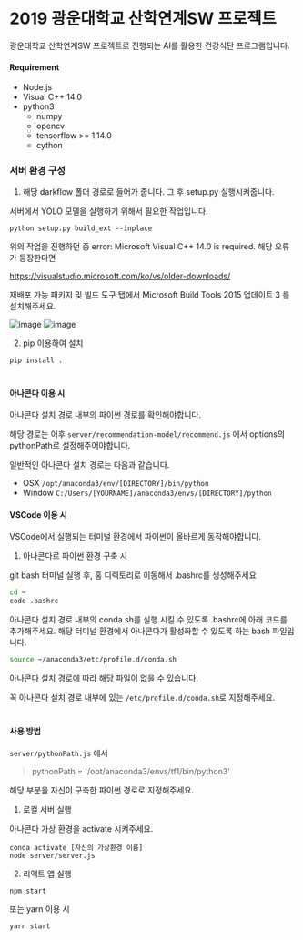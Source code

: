 # 2019 광운대학교 산학연계SW 프로젝트

광운대학교 산학연계SW 프로젝트로 진행되는 AI를 활용한 건강식단 프로그램입니다. 

#### Requirement
* Node.js
* Visual C++ 14.0
* python3
  * numpy
  * opencv
  * tensorflow >= 1.14.0
  * cython

### 서버 환경 구성
1. 해당 darkflow 폴더 경로로 들어가 줍니다. 그 후 setup.py 실행시켜줍니다.

서버에서 YOLO 모델을 실행하기 위해서 필요한 작업입니다.
```
python setup.py build_ext --inplace
```
위의 작업을 진행하던 중 error: Microsoft Visual C++ 14.0 is required. 해당 오류가 등장한다면

https://visualstudio.microsoft.com/ko/vs/older-downloads/

재배포 가능 패키지 및 빌드 도구 탭에서 Microsoft Build Tools 2015 업데이트 3 를 설치해주세요.

![image](https://user-images.githubusercontent.com/36293619/80299717-7b041080-87d1-11ea-91fc-374d89d793e5.png)
![image](https://user-images.githubusercontent.com/36293619/80299710-66c01380-87d1-11ea-8da4-57721e23ae99.png)


2. pip 이용하여 설치
```
pip install .
```

#
#### 아나콘다 이용 시
아나콘다 설치 경로 내부의 파이썬 경로를 확인해야합니다.

해당 경로는 이후 `server/recommendation-model/recommend.js` 에서 options의 pythonPath로 설정해주어야합니다.

일반적인 아나콘다 설치 경로는 다음과 같습니다.

* OSX `/opt/anaconda3/env/[DIRECTORY]/bin/python`
* Window `C:/Users/[YOURNAME]/anaconda3/envs/[DIRECTORY]/python`


#### VSCode 이용 시
VSCode에서 실행되는 터미널 환경에서 파이썬이 올바르게 동작해야합니다.

1. 아나콘다로 파이썬 환경 구축 시

git bash 터미널 실행 후, 홈 디렉토리로 이동해서 .bashrc를 생성해주세요
```bash
cd ~
code .bashrc
```

아나콘다 설치 경로 내부의 conda.sh를 실행 시킬 수 있도록 .bashrc에 아래 코드를 추가해주세요. 
해당 터미널 환경에서 아나콘다가 활성화할 수 있도록 하는 bash 파일입니다.
```bash
source ~/anaconda3/etc/profile.d/conda.sh
```
아나콘다 설치 경로에 따라 해당 파일이 없을 수 있습니다.

꼭 아나콘다 설치 경로 내부에 있는 `/etc/profile.d/conda.sh`로 지정해주세요.

#
#### 사용 방법
`server/pythonPath.js` 에서
> pythonPath = '/opt/anaconda3/envs/tf1/bin/python3'

해당 부분을 자신이 구축한 파이썬 경로로 지정해주세요.

1. 로컬 서버 실행

아나콘다 가상 환경을 activate 시켜주세요.
```shell
conda activate [자신의 가상환경 이름]
node server/server.js
```
2. 리액트 앱 실행
```npm
npm start
```
또는 yarn 이용 시
```yarn
yarn start
```
